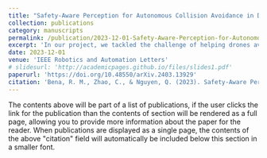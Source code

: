 ```yaml
---
title: "Safety-Aware Perception for Autonomous Collision Avoidance in Dynamic Environments"
collection: publications
category: manuscripts
permalink: /publication/2023-12-01-Safety-Aware-Perception-for-Autonomous-Collision-Avoidance-in-Dynamic-Environments-1
excerpt: 'In our project, we tackled the challenge of helping drones avoid collisions by improving how they perceive their environment. Typically, drones have limited ability to detect obstacles due to restrictions in their sensing range. To solve this, we developed a method that smartly adjusts the drone’s sensors to focus on the most risky areas where collisions are likely to happen'
date: 2023-12-01
venue: 'IEEE Robotics and Automation Letters'
# slidesurl: 'http://academicpages.github.io/files/slides1.pdf'
paperurl: 'https://doi.org/10.48550/arXiv.2403.13929'
citation: 'Bena, R. M., Zhao, C., & Nguyen, Q. (2023). Safety-Aware Perception for Autonomous Collision Avoidance in Dynamic Environments. IEEE Robotics and Automation Letters.'
---
```


The contents above will be part of a list of publications, if the user clicks the link for the publication than the contents of section will be rendered as a full page, allowing you to provide more information about the paper for the reader. When publications are displayed as a single page, the contents of the above "citation" field will automatically be included below this section in a smaller font.